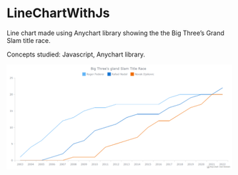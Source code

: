 # LineChartWithJs
Line chart made using Anychart library showing the the Big Three’s Grand Slam title race.

Concepts studied: Javascript, Anychart library.

<img src="https://github.com/Parafernalha/LineChartWithJs/blob/main/images/FireShot%20Capture%20003%20-%20Line%20Chart%20-%20.png" alt="final results in the computer's browser">
<div align="center">
